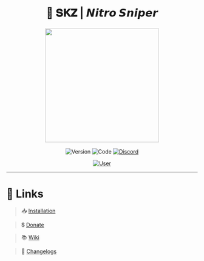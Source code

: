 <h1 align="center">
🔎 𝐒𝐊𝐙 | 𝙉𝙞𝙩𝙧𝙤 𝙎𝙣𝙞𝙥𝙚𝙧
</h1>

<h3 align="center">
<img src= "https://imgur.com/ZpJDgRu.png alt="Logo" width="300" height="300""/>
</h3>

<p align="center">
<img alt="Version" src="https://img.shields.io/badge/ALPHA 1.0.0-FF99FF?style=for-the-badge&logo=github&logoColor=000000">
<img alt="Code" src="https://img.shields.io/badge/CODE-000000?style=for-the-badge&logo=JavaScript&logoColor=F2F542">
<a href="https://discord.gg/sS7X8cPt62">
<img alt="Discord" src="https://img.shields.io/badge/DISCORD-304090?style=for-the-badge&logo=Discord&logoColor=FFFFFF">
</a>
</p>
<p align="center">
<a href="https://twitter.com/SKAREZ_Z">
<img alt="User" src="https://img.shields.io/badge/MADE WITH ❤ BY SKAREZ-FF5050?style=for-the-badge">
</a>
</p>

---

# 🔗 **Links**
  
> 📥 [Installation](https://skarez.gitbook.io/wiki/introduction/english/installation)

> 💲 [Donate](https://paypal.me/skz54/)

> 📚 [Wiki](https://skarez.gitbook.io/wiki/)

> 📜 [Changelogs](https://skarez.gitbook.io/wiki/introduction/english/changelogs)
